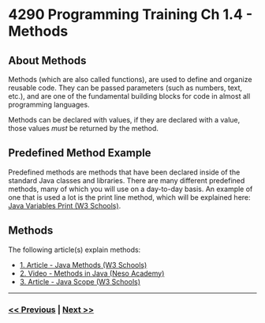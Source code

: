 # 4290 Programming Training Ch 1.4 - Methods
## About Methods
Methods (which are also called functions), are used to define and organize reusable code. They can be passed parameters (such as numbers, text, etc.), and are one of the fundamental building blocks for code in almost all programming languages. 

Methods can be declared with values, if they are declared with a value, those values *must* be returned by the method.

## Predefined Method Example
Predefined methods are methods that have been declared inside of the standard Java classes and libraries. There are many different predefined methods, many of which you will use on a day-to-day basis. An example of one that is used a lot is the print line method, which will be explained here: [Java Variables Print (W3 Schools)](https://www.w3schools.com/java/java_variables_print.asp).

## Methods
The following article(s) explain methods:
- [1. Article - Java Methods (W3 Schools)](https://www.w3schools.com/java/java_methods.asp)
- [2. Video - Methods in Java (Neso Academy)](https://www.youtube.com/watch?v=r0SewFmbCUI)
- [3. Article - Java Scope (W3 Schools)](https://www.w3schools.com/java/java_scope.asp)

---

### [<< Previous](./3_operators.md) | [Next >>](./5_if_switch_statements.md)
